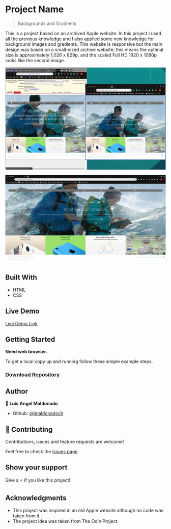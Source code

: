 # Project Name

> Backgrounds and Gradients

This is a project based on an archived Apple website. In this project I used all the previous knowledge and I also applied some new knowledge for background images and gradients. This website is responsive but the main design was based on a small-sized archive website; this means the optimal size is approximately 1,026 x 829p, and the scaled Full HD 1920 x 1080p looks like the second image.

![screenshot](images/Screenshot1.png)

![screenshot](images/Screenshot2.png)

## Built With

- HTML
- CSS

## Live Demo

[Live Demo Link]()

## Getting Started

**Need web browser.**

To get a local copy up and running follow these simple example steps.

### [Download Repository](https://github.com/lmaldonadoch/apple_website/tree/design)

## Author

👤 **Luis Angel Maldonado**

- Github: [@lmaldonadoch](https://github.com/lmaldonadoch)

## 🤝 Contributing

Contributions, issues and feature requests are welcome!

Feel free to check the [issues page](https://github.com/lmaldonadoch/apple_website/issues).

## Show your support

Give a ⭐️ if you like this project!

## Acknowledgments

- This project was inspired in an old Apple website although no code was taken from it.
- The project idea was taken from The Odin Project.
